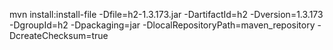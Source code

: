  mvn install:install-file -Dfile=h2-1.3.173.jar -DartifactId=h2 -Dversion=1.3.173 -DgroupId=h2 -Dpackaging=jar -DlocalRepositoryPath=maven_repository -DcreateChecksum=true
